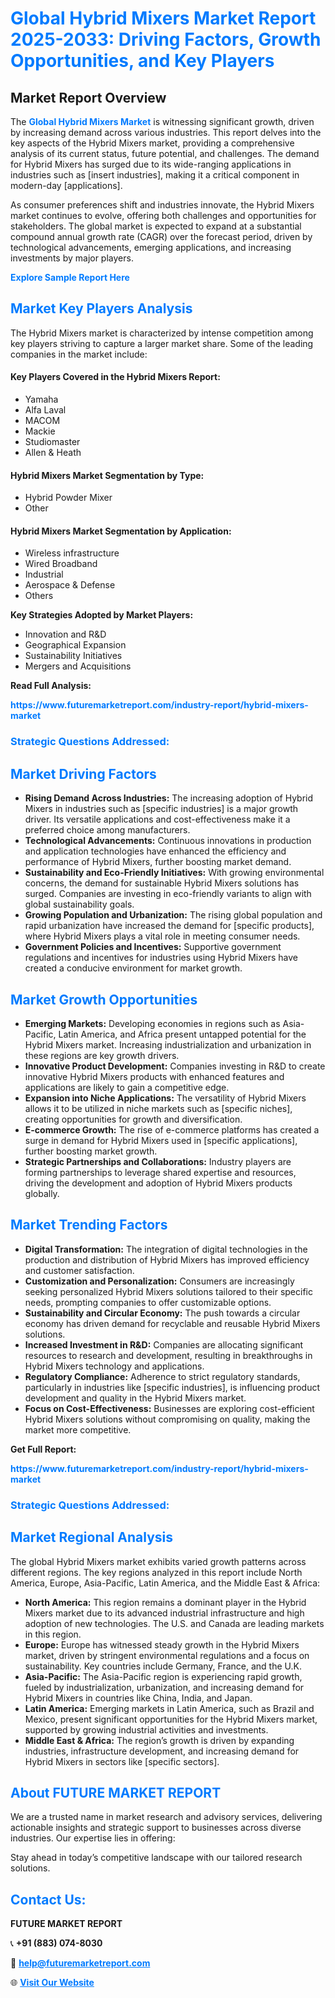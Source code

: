 <h1 style="color: #007BFF;">Global Hybrid Mixers Market Report 2025-2033: Driving Factors, Growth Opportunities, and Key Players</h1>

<section id="overview">
<h2>Market Report Overview</h2>
<p>The <a href="https://www.futuremarketreport.com/industry-report/hybrid-mixers-market" style="color: #007BFF; text-decoration: none;"><strong>Global Hybrid Mixers Market</strong></a> is witnessing significant growth, driven by increasing demand across various industries. This report delves into the key aspects of the Hybrid Mixers market, providing a comprehensive analysis of its current status, future potential, and challenges. The demand for Hybrid Mixers has surged due to its wide-ranging applications in industries such as [insert industries], making it a critical component in modern-day [applications].</p>
<p>As consumer preferences shift and industries innovate, the Hybrid Mixers market continues to evolve, offering both challenges and opportunities for stakeholders. The global market is expected to expand at a substantial compound annual growth rate (CAGR) over the forecast period, driven by technological advancements, emerging applications, and increasing investments by major players.</p>
</section>

<section id="overview">
<p><a href="https://www.futuremarketreport.com/request-sample/reportId=84283" style="color: #007BFF; text-decoration: none;"><strong>Explore Sample Report Here</strong></a></p>
</section>

<section id="key-players">
<h2 style="color: #007BFF;">Market Key Players Analysis</h2>
<p>The Hybrid Mixers market is characterized by intense competition among key players striving to capture a larger market share. Some of the leading companies in the market include:</p>
<h4>Key Players Covered in the Hybrid Mixers Report:</h4>
<ul><li>Yamaha</li><li>Alfa Laval</li><li>MACOM</li><li>Mackie</li><li>Studiomaster</li><li>Allen &amp; Heath</li></ul>
<h4>Hybrid Mixers Market Segmentation by Type:</h4>
<ul><li>Hybrid Powder Mixer</li><li>Other</li></ul>

<h4>Hybrid Mixers Market Segmentation by Application:</h4>
<ul><li>Wireless infrastructure</li><li>Wired Broadband</li><li>Industrial</li><li>Aerospace &amp; Defense</li><li>Others</li></ul>
<p><strong>Key Strategies Adopted by Market Players:</strong></p>
<ul>
<li>Innovation and R&D</li>
<li>Geographical Expansion</li>
<li>Sustainability Initiatives</li>
<li>Mergers and Acquisitions</li>
</ul>
</section>

<section>
<p><strong>Read Full Analysis: </strong></p><a href="https://www.futuremarketreport.com/industry-report/hybrid-mixers-market" style="color: #007BFF; text-decoration: none;"><strong>https://www.futuremarketreport.com/industry-report/hybrid-mixers-market</strong></a>
<h3 style="color: #007BFF;">Strategic Questions Addressed:</h3>
</section>

<section id="driving-factors">
<h2 style="color: #007BFF;">Market Driving Factors</h2>
<ul>
<li><strong>Rising Demand Across Industries:</strong> The increasing adoption of Hybrid Mixers in industries such as [specific industries] is a major growth driver. Its versatile applications and cost-effectiveness make it a preferred choice among manufacturers.</li>
<li><strong>Technological Advancements:</strong> Continuous innovations in production and application technologies have enhanced the efficiency and performance of Hybrid Mixers, further boosting market demand.</li>
<li><strong>Sustainability and Eco-Friendly Initiatives:</strong> With growing environmental concerns, the demand for sustainable Hybrid Mixers solutions has surged. Companies are investing in eco-friendly variants to align with global sustainability goals.</li>
<li><strong>Growing Population and Urbanization:</strong> The rising global population and rapid urbanization have increased the demand for [specific products], where Hybrid Mixers plays a vital role in meeting consumer needs.</li>
<li><strong>Government Policies and Incentives:</strong> Supportive government regulations and incentives for industries using Hybrid Mixers have created a conducive environment for market growth.</li>
</ul>
</section>

<section id="growth-opportunities">
<h2 style="color: #007BFF;">Market Growth Opportunities</h2>
<ul>
<li><strong>Emerging Markets:</strong> Developing economies in regions such as Asia-Pacific, Latin America, and Africa present untapped potential for the Hybrid Mixers market. Increasing industrialization and urbanization in these regions are key growth drivers.</li>
<li><strong>Innovative Product Development:</strong> Companies investing in R&D to create innovative Hybrid Mixers products with enhanced features and applications are likely to gain a competitive edge.</li>
<li><strong>Expansion into Niche Applications:</strong> The versatility of Hybrid Mixers allows it to be utilized in niche markets such as [specific niches], creating opportunities for growth and diversification.</li>
<li><strong>E-commerce Growth:</strong> The rise of e-commerce platforms has created a surge in demand for Hybrid Mixers used in [specific applications], further boosting market growth.</li>
<li><strong>Strategic Partnerships and Collaborations:</strong> Industry players are forming partnerships to leverage shared expertise and resources, driving the development and adoption of Hybrid Mixers products globally.</li>
</ul>
</section>

<section id="trending-factors">
<h2 style="color: #007BFF;">Market Trending Factors</h2>
<ul>
<li><strong>Digital Transformation:</strong> The integration of digital technologies in the production and distribution of Hybrid Mixers has improved efficiency and customer satisfaction.</li>
<li><strong>Customization and Personalization:</strong> Consumers are increasingly seeking personalized Hybrid Mixers solutions tailored to their specific needs, prompting companies to offer customizable options.</li>
<li><strong>Sustainability and Circular Economy:</strong> The push towards a circular economy has driven demand for recyclable and reusable Hybrid Mixers solutions.</li>
<li><strong>Increased Investment in R&D:</strong> Companies are allocating significant resources to research and development, resulting in breakthroughs in Hybrid Mixers technology and applications.</li>
<li><strong>Regulatory Compliance:</strong> Adherence to strict regulatory standards, particularly in industries like [specific industries], is influencing product development and quality in the Hybrid Mixers market.</li>
<li><strong>Focus on Cost-Effectiveness:</strong> Businesses are exploring cost-efficient Hybrid Mixers solutions without compromising on quality, making the market more competitive.</li>
</ul>
</section>

<section>
<p><strong>Get Full Report: </strong></p><a href="https://www.futuremarketreport.com/industry-report/hybrid-mixers-market" style="color: #007BFF; text-decoration: none;"><strong>https://www.futuremarketreport.com/industry-report/hybrid-mixers-market</strong></a>
<h3 style="color: #007BFF;">Strategic Questions Addressed:</h3>
</section>


<section id="regional-analysis">
<h2 style="color: #007BFF;">Market Regional Analysis</h2>
<p>The global Hybrid Mixers market exhibits varied growth patterns across different regions. The key regions analyzed in this report include North America, Europe, Asia-Pacific, Latin America, and the Middle East & Africa:</p>
<ul>
<li><strong>North America:</strong> This region remains a dominant player in the Hybrid Mixers market due to its advanced industrial infrastructure and high adoption of new technologies. The U.S. and Canada are leading markets in this region.</li>
<li><strong>Europe:</strong> Europe has witnessed steady growth in the Hybrid Mixers market, driven by stringent environmental regulations and a focus on sustainability. Key countries include Germany, France, and the U.K.</li>
<li><strong>Asia-Pacific:</strong> The Asia-Pacific region is experiencing rapid growth, fueled by industrialization, urbanization, and increasing demand for Hybrid Mixers in countries like China, India, and Japan.</li>
<li><strong>Latin America:</strong> Emerging markets in Latin America, such as Brazil and Mexico, present significant opportunities for the Hybrid Mixers market, supported by growing industrial activities and investments.</li>
<li><strong>Middle East & Africa:</strong> The region’s growth is driven by expanding industries, infrastructure development, and increasing demand for Hybrid Mixers in sectors like [specific sectors].</li>
</ul>
</section>

<footer>
<h2 style="color: #007BFF;">About FUTURE MARKET REPORT</h2>
<p>We are a trusted name in market research and advisory services, delivering actionable insights and strategic support to businesses across diverse industries. Our expertise lies in offering:</p>

<p>Stay ahead in today’s competitive landscape with our tailored research solutions.</p>

<h2 style="color: #007BFF;">Contact Us:</h2>
<p><strong>FUTURE MARKET REPORT</strong></p>
<p>📞 <strong>+91 (883) 074-8030</strong></p>
<p>📧 <strong><a href="mailto:help@futuremarketreport.com" style="color: #007BFF;">help@futuremarketreport.com</a></strong></p>
<p>🌐 <strong><a href="https://www.futuremarketreport.com/" style="color: #007BFF;">Visit Our Website</a></strong></p>
</footer>